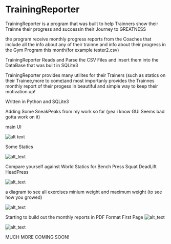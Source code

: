 # TrainingReporter

TrainingReporter is a program that was built to help Trainners show their Trainne their progress and successin their Journey to GREATNESS


the program receive monthly progress reports from the Coaches that include all the info about any of their trainne and info about their progress in the Gym Program this month(for example tester2.csv)

TrainingReporter Reads and Parse the CSV Files and insert them into the DataBase that was built in SQLite3

TrainingReporter provides many utilites for their Trainers (such as statics on their Trainee,more to come)and most importanly provides the Trainnes monthly report of their progess in beautiful and simple way to keep their motivation up!

Written in Python and SQLite3

Adding Some SneakPeaks from my work so far (yea i know GUI Seems bad gotta work on it)

main UI

![alt text](https://i.imgur.com/ynREdDs.png)

Some Statics

![alt_text](https://i.imgur.com/xx5420T.png)

Compare yourself against World Statics for Bench Press Squat DeadLift HeadPress 

![alt_text](https://i.imgur.com/Xe02qNw.png)

a diagram to see all exercises minium weight and maximum weight (to see how you growed)

![alt_text](https://i.imgur.com/D6pLK5c.png)

Starting to build out the monthly reports in PDF Format
First Page
![alt_text](https://i.imgur.com/EFGtQSm.png)

![alt_text](https://i.imgur.com/ZFxODIV.png)


MUCH MORE COMING SOON!
